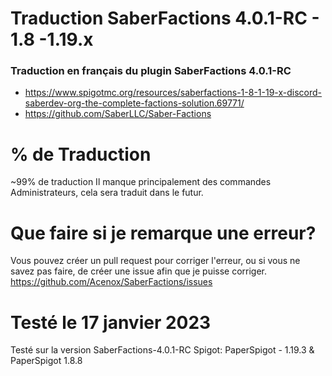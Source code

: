 # Traduction SaberFactions 4.0.1-RC - 1.8 -1.19.x

### Traduction en français du plugin SaberFactions 4.0.1-RC

- https://www.spigotmc.org/resources/saberfactions-1-8-1-19-x-discord-saberdev-org-the-complete-factions-solution.69771/
- https://github.com/SaberLLC/Saber-Factions

# % de Traduction

~99% de traduction
Il manque principalement des commandes Administrateurs, cela sera traduit dans le futur.

# Que faire si je remarque une erreur?

Vous pouvez créer un pull request pour corriger l'erreur, ou si vous ne savez pas faire, de créer une issue afin que je puisse corriger.
https://github.com/Acenox/SaberFactions/issues

# Testé le 17 janvier 2023

Testé sur la version SaberFactions-4.0.1-RC
Spigot: PaperSpigot - 1.19.3 & PaperSpigot 1.8.8


